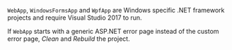 `WebApp`, `WindowsFormsApp` and `WpfApp` are Windows specific .NET framework projects and require Visual Studio 2017 to run.

If `WebApp` starts with a generic ASP.NET error page instead of the custom error page, _Clean_ and _Rebuild_ the project. 